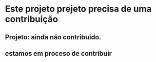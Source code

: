 # Este projeto prejeto precisa de uma contribuição
## Projeto: ainda não contribuido.
## estamos em proceso de contribuir
